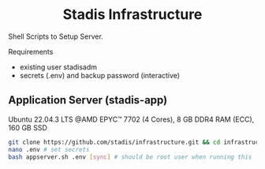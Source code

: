 <div align="center">
<h1>Stadis Infrastructure<br>
</h1></div>

Shell Scripts to Setup Server.

Requirements
* existing user stadisadm
* secrets (.env) and backup password (interactive)

## Application Server (stadis-app)
Ubuntu 22.04.3 LTS @AMD EPYC™ 7702 (4 Cores), 8 GB DDR4 RAM (ECC), 160 GB SSD
```bash
git clone https://github.com/stadis/infrastructure.git && cd infrastructure/src
nano .env # set secrets
bash appserver.sh .env [sync] # should be root user when running this
```
